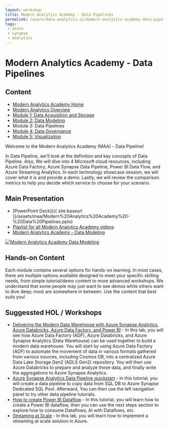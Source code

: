 ```yaml
---
layout: workshop
title: Modern Analytics Academy - Data Pipelines
permalink: /azure/data-analytics-ai/modern-analytics-academy-data-pipelines
tags: 
 - azure
 - synapse
 - analytics
---
```


# Modern Analytics Academy - Data Pipelines

##  Content
* [Modern Analytics Academy Home](/PartnerResources/azure/data-analytics-ai/modern-analytics-academy)
* [Modern Analytics Overview](/PartnerResources/azure/data-analytics-ai/modern-analytics-academy-overview)
* [Module 1: Data Acquisition and Storage](/PartnerResources/azure/data-analytics-ai/modern-analytics-academy-data-acquisition)
* [Module 2: Data Modeling](/PartnerResources/azure/data-analytics-ai/modern-analytics-academy-data-modeling)
* Module 3: Data Pipelines
* [Module 4: Data Governance](/PartnerResources/azure/data-analytics-ai/modern-analytics-academy-data-governance)
* [Module 5: Visualization](/PartnerResources/azure/data-analytics-ai/modern-analytics-academy-data-visualization)

Welcome to the Modern Analytics Academy (MAA) - Data Pipeline!

In Data Pipeline, we'll look at the definition and key concepts of Data Pipeline. Also, We will dive into 4 Microsoft cloud resources, including Azure Data Factory, Azure Synapse Data Pipeline, Power BI Data Flow, and Azure Streaming Analytics. In each technology showcase session, we will cover what it is and provide a demo. Lastly, we will review the comparison metrics to help you decide which service to choose for your scenario.

## Main Presentation

* [PowerPoint Deck]({{ site.baseurl }}/assets/maa/Modern%20Analytics%20Academy%20-%20Data%20Pipelines.pptx)
* [Playlist for all Modern Analytics Academy videos](https://www.youtube.com/playlist?list=PLz7jPMmpNrjm35mPO6KcOeNdMEMSYKXfj)
* [Modern Analytics Academy - Data Modeling](https://www.youtube.com/watch?v=tW2EmBZf25s)

[![Modern Analytics Academy Data Modeling](https://img.youtube.com/vi/tW2EmBZf25s/0.jpg)](https://www.youtube.com/watch?v=tW2EmBZf25s)

## Hands-on Content

Each module contains several options for hands-on learning. In most cases, there are multiple options available designed to meet your specific skilling needs, from simple tutorial/demo content to more advanced workshops. We understand that some people may just want to see demos while others want to dive deep; most are somewhere in between. Use the content that best suits you!

## Suggessted HOL / Workshops

* [Delivering the Modern Data Warehouse with Azure Synapse Analytics, Azure Databricks, Azure Data Factory, and Power BI](https://github.com/solliancenet/tech-immersion-data-ai/blob/master/data-exp6/README.md) - In this lab, you will see how Azure Data Factory (ADF), Azure Databricks, and Azure Synapse Analytics (Data Warehouse) can be used together to build a modern data warehouse. You will start by using Azure Data Factory (ADF) to automate the movement of data in various formats gathered from various sources, including Cosmos DB, into a centralized Azure Data Lake Storage Gen2 (ADLS Gen2) repository. You will then use Azure Databricks to prepare and analyze those data, and finally write the aggregations to Azure Synapse Analytics.
* [Azure Synapse Analytics Data Pipeline quickstart](https://docs.microsoft.com/en-us/azure/synapse-analytics/quickstart-copy-activity-load-sql-pool) - In this tutorial, you will create a data pipeline to copy data from SQL DB to Azure Synapse Dedicated SQL Pool. Afterward, You can then use the left navigation panel to try other data pipeline  tutorials. 
* [How to create Power BI Dataflow](https://docs.microsoft.com/en-us/power-bi/transform-model/dataflows/dataflows-create) - In this tutorial, you will learn how to create a Power BI dataflow, then you can use the next steps section to explore how to consume Dataflows, AI with Dataflows, etc.
* [Streaming at Scale](https://github.com/Azure-Samples/streaming-at-scale) - In this lab, you will learn how to implement a streaming at scale solution in Azure.
